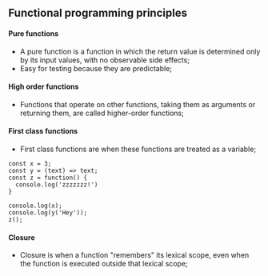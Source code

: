 ## Functional programming principles

#### Pure functions

- A pure function is a function in which the return value is determined only by its input values, with no observable side effects;
- Easy for testing because they are predictable;

#### High order functions

- Functions that operate on other functions, taking them as arguments or returning them, are called higher-order functions;

#### First class functions

- First class functions are when these functions are treated as a variable;

```
const x = 3;
const y = (text) => text;
const z = function() {
  console.log('zzzzzzz!')
}

console.log(x);
console.log(y('Hey'));
z();
```

#### Closure

- Closure is when a function "remembers" its lexical scope, even when the function is executed outside that lexical scope;
